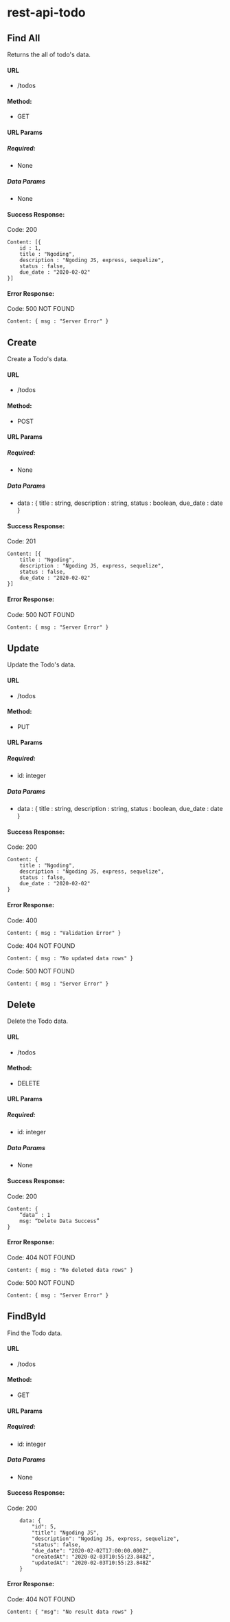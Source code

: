 # rest-api-todo
## Find All
Returns the all of todo's data.


#### URL

* /todos

#### Method:

* GET

#### URL Params

##### Required:

* None

##### Data Params

* None

#### Success Response:

Code: 200
```
Content: [{
    id : 1,
    title : "Ngoding",
    description : "Ngoding JS, express, sequelize",
    status : false,
    due_date : "2020-02-02"
}]
```

#### Error Response:

Code: 500 NOT FOUND
```
Content: { msg : "Server Error" }
```


## Create
Create a Todo's data.


#### URL

* /todos

#### Method:

* POST

#### URL Params

##### Required:

* None

##### Data Params

*   data : {
        title : string,
        description : string,
        status : boolean,
        due_date : date
    }

#### Success Response:

Code: 201
```
Content: [{
    title : "Ngoding",
    description : "Ngoding JS, express, sequelize",
    status : false,
    due_date : "2020-02-02"
}]
```

#### Error Response:
Code: 500 NOT FOUND
```
Content: { msg : "Server Error" }
```


## Update
Update the Todo's data.

#### URL

* /todos

#### Method:

* PUT

#### URL Params

##### Required:

* id: integer

##### Data Params

* data : {
    title : string,
    description : string,
    status : boolean,
    due_date : date
}

#### Success Response:

Code: 200
```
Content: {
    title : "Ngoding",
    description : "Ngoding JS, express, sequelize",
    status : false,
    due_date : "2020-02-02"
}
```

#### Error Response:
Code: 400 
```
Content: { msg : "Validation Error" }
```

Code: 404 NOT FOUND
```
Content: { msg : "No updated data rows" }
```

Code: 500 NOT FOUND
```
Content: { msg : "Server Error" }
```



## Delete
Delete the Todo data.

#### URL

* /todos

#### Method:

* DELETE

#### URL Params

##### Required:

* id: integer

##### Data Params

* None

#### Success Response:

Code: 200
```
Content: {
    “data” : 1
    msg: “Delete Data Success”
}
```

#### Error Response:

Code: 404 NOT FOUND
```
Content: { msg : "No deleted data rows" }
```


Code: 500 NOT FOUND
```
Content: { msg : "Server Error" }
```



## FindById
Find the Todo data.

#### URL

* /todos

#### Method:

* GET

#### URL Params

##### Required:

* id: integer

##### Data Params

* None

#### Success Response:

Code: 200
```
    data: {
        "id": 5,
        "title": "Ngoding JS",
        "description": "Ngoding JS, express, sequelize",
        "status": false,
        "due_date": "2020-02-02T17:00:00.000Z",
        "createdAt": "2020-02-03T10:55:23.848Z",
        "updatedAt": "2020-02-03T10:55:23.848Z"
    }

```

#### Error Response:

Code: 404 NOT FOUND
```
Content: { "msg": "No result data rows" }
```